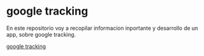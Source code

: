 # google tracking

En este repositorio voy a recopilar informacion inportante y desarrollo de un app, sobre google tracking.

[google tracking](https://maps.google.com/locationhistory/b/0)
